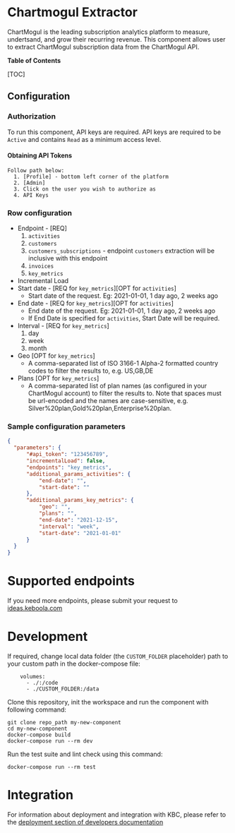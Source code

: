 # Chartmogul Extractor

ChartMogul is the leading subscription analytics platform to measure, undertsand, and grow their recurring revenue.
This component allows user to extract ChartMogul subscription data from the ChartMogul API. 

**Table of Contents**

[TOC]

## Configuration

### Authorization

To run this component, API keys are required. API keys are required to be `Active` and contains `Read` as a minimum access level.

#### Obtaining API Tokens
    Follow path below:
      1. [Profile] - bottom left corner of the platform
      2. [Admin]
      3. Click on the user you wish to authorize as
      4. API Keys

### Row configuration
  - Endpoint - [REQ]
      1. `activities`
      2. `customers`
      3. `customers_subscriptions` - endpoint `customers` extraction will be inclusive with this endpoint
      4. `invoices`
      5. `key_metrics`
  - Incremental Load
  - Start date - [REQ for `key_metrics`][OPT for `activities`] 
      - Start date of the request. Eg: 2021-01-01, 1 day ago, 2 weeks ago
  - End date - [REQ for `key_metrics`][OPT for `activities`] 
      - End date of the request. Eg: 2021-01-01, 1 day ago, 2 weeks ago
      - If End Date is specified for `activities`, Start Date will be required.
  - Interval - [REQ for `key_metrics`]
      1. day
      2. week
      3. month
  - Geo [OPT for `key_metrics`]
      - A comma-separated list of ISO 3166-1 Alpha-2 formatted country codes to filter the results to, e.g. US,GB,DE
  - Plans [OPT for `key_metrics`]
      - A comma-separated list of plan names (as configured in your ChartMogul account) to filter the results to. Note that spaces must be url-encoded and the names are case-sensitive, e.g. Silver%20plan,Gold%20plan,Enterprise%20plan.

  ### Sample configuration parameters
  ``` json
  {
    "parameters": {
        "#api_token": "123456789",
        "incrementalLoad": false,
        "endpoints": "key_metrics",
        "additional_params_activities": {
            "end-date": "",
            "start-date": ""
        },
        "additional_params_key_metrics": {
            "geo": "",
            "plans": "",
            "end-date": "2021-12-15",
            "interval": "week",
            "start-date": "2021-01-01"
        }
    }
  }
  ```

Supported endpoints
===================

If you need more endpoints, please submit your request to
[ideas.keboola.com](https://ideas.keboola.com/)


Development
===================

If required, change local data folder (the `CUSTOM_FOLDER` placeholder) path to
your custom path in the docker-compose file:

~~~~~~~~~~~~~~~~~~~~~~~~~~~~~~~~~~~~~~~~~~~~~~~~~~~~~~~~~~~~~~~~~~~~~~~~~~~~~~~~
    volumes:
      - ./:/code
      - ./CUSTOM_FOLDER:/data
~~~~~~~~~~~~~~~~~~~~~~~~~~~~~~~~~~~~~~~~~~~~~~~~~~~~~~~~~~~~~~~~~~~~~~~~~~~~~~~~

Clone this repository, init the workspace and run the component with following
command:

~~~~~~~~~~~~~~~~~~~~~~~~~~~~~~~~~~~~~~~~~~~~~~~~~~~~~~~~~~~~~~~~~~~~~~~~~~~~~~~~
git clone repo_path my-new-component
cd my-new-component
docker-compose build
docker-compose run --rm dev
~~~~~~~~~~~~~~~~~~~~~~~~~~~~~~~~~~~~~~~~~~~~~~~~~~~~~~~~~~~~~~~~~~~~~~~~~~~~~~~~

Run the test suite and lint check using this command:

~~~~~~~~~~~~~~~~~~~~~~~~~~~~~~~~~~~~~~~~~~~~~~~~~~~~~~~~~~~~~~~~~~~~~~~~~~~~~~~~
docker-compose run --rm test
~~~~~~~~~~~~~~~~~~~~~~~~~~~~~~~~~~~~~~~~~~~~~~~~~~~~~~~~~~~~~~~~~~~~~~~~~~~~~~~~

Integration
===========

For information about deployment and integration with KBC, please refer to the
[deployment section of developers
documentation](https://developers.keboola.com/extend/component/deployment/)
